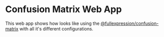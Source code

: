 # Confusion Matrix Web App

This web app shows how looks like using the [@fullexpression/confusion-matrix](https://github.com/FullExpression/confusion-matrix/tree/master/projects/confusion-matrix) with all it's different configurations.